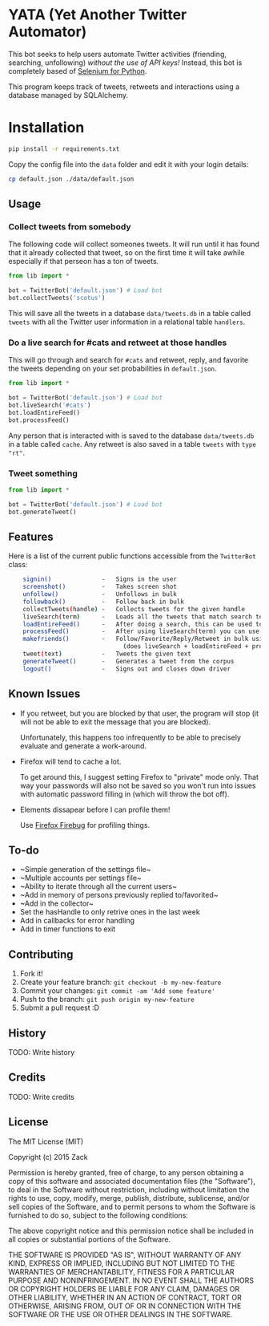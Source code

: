 # YATA (Yet Another Twitter Automator)

This bot seeks to help users automate Twitter activities (friending, searching, unfollowing) *without the use of API keys!* Instead, this bot is completely based of [Selenium for Python](https://github.com/SeleniumHQ/selenium).

This program keeps track of tweets, retweets and interactions using a database managed by SQLAlchemy.

# Installation

```bash
pip install -r requirements.txt
```
Copy the config file into the ```data``` folder and edit it with your login details:

```bash
cp default.json ./data/default.json
```

## Usage

### Collect tweets from somebody

The following code will collect someones tweets. It will run until it has found that it already collected that tweet, so on the first time it will take awhile especially if that perseon has a ton of tweets.

```python
from lib import *

bot = TwitterBot('default.json') # Load bot
bot.collectTweets('scotus') 
```

This will save all the tweets in a database ```data/tweets.db``` in a table called ```tweets``` with all the Twitter user information in a relational table ```handlers```.

### Do a live search for #cats and retweet at those handles

This will go through and search for ```#cats``` and retweet, reply, and favorite the tweets depending on your set probabilities in ```default.json```.

```python
from lib import *

bot = TwitterBot('default.json') # Load bot
bot.liveSearch('#cats')
bot.loadEntireFeed()
bot.processFeed()
```

Any person that is interacted with is saved to the database  ```data/tweets.db``` in a table called ```cache```. Any retweet is also saved in a table ```tweets``` with ```type``` ```"rt"```.

### Tweet something

```python
from lib import *

bot = TwitterBot('default.json') # Load bot
bot.generateTweet()
```

## Features

Here is a list of the current public functions accessible from the ```TwitterBot``` class:

```bash
    signin()              -   Signs in the user
    screenshot()          -   Takes screen shot
    unfollow()            -   Unfollows in bulk
    followback()          -   Follow back in bulk
    collectTweets(handle) -   Collects tweets for the given handle
    liveSearch(term)      -   Loads all the tweets that match search term
    loadEntireFeed()      -   After doing a search, this can be used to load the entire feed
    processFeed()         -   After using liveSearch(term) you can use this to process the tweets in feed
    makefriends()         -   Follow/Favorite/Reply/Retweet in bulk using search terms 
                                (does liveSearch + loadEntireFeed + processFeed)
    tweet(text)           -   Tweets the given text
    generateTweet()       -   Generates a tweet from the corpus
    logout()              -   Signs out and closes down driver
```

## Known Issues

- If you retweet, but you are blocked by that user, the program will stop (it will not be able to exit the message that you are blocked). 

	Unfortunately, this happens too infrequently to be able to precisely evaluate and generate a work-around.

- Firefox will tend to cache a lot.

    To get around this, I suggest setting Firefox to "private" mode only. That way your passwords will also not be saved so you won't run into issues with automatic password filling in (which will throw the bot off).

- Elements dissapear before I can profile them!

    Use [Firefox Firebug](http://getfirebug.com/) for profiling things.

## To-do

- ~Simple generation of the settings file~
- ~Multiple accounts per settings file~
- ~Ability to iterate through all the current users~
- ~Add in memory of persons previously replied to/favorited~
- ~Add in the collector~
- Set the hasHandle to only retrive ones in the last week
- Add in callbacks for error handling
- Add in timer functions to exit

## Contributing

1. Fork it!
2. Create your feature branch: `git checkout -b my-new-feature`
3. Commit your changes: `git commit -am 'Add some feature'`
4. Push to the branch: `git push origin my-new-feature`
5. Submit a pull request :D

## History

TODO: Write history

## Credits

TODO: Write credits

## License

The MIT License (MIT)

Copyright (c) 2015 Zack

Permission is hereby granted, free of charge, to any person obtaining a copy
of this software and associated documentation files (the "Software"), to deal
in the Software without restriction, including without limitation the rights
to use, copy, modify, merge, publish, distribute, sublicense, and/or sell
copies of the Software, and to permit persons to whom the Software is
furnished to do so, subject to the following conditions:

The above copyright notice and this permission notice shall be included in all
copies or substantial portions of the Software.

THE SOFTWARE IS PROVIDED "AS IS", WITHOUT WARRANTY OF ANY KIND, EXPRESS OR
IMPLIED, INCLUDING BUT NOT LIMITED TO THE WARRANTIES OF MERCHANTABILITY,
FITNESS FOR A PARTICULAR PURPOSE AND NONINFRINGEMENT. IN NO EVENT SHALL THE
AUTHORS OR COPYRIGHT HOLDERS BE LIABLE FOR ANY CLAIM, DAMAGES OR OTHER
LIABILITY, WHETHER IN AN ACTION OF CONTRACT, TORT OR OTHERWISE, ARISING FROM,
OUT OF OR IN CONNECTION WITH THE SOFTWARE OR THE USE OR OTHER DEALINGS IN THE
SOFTWARE.

